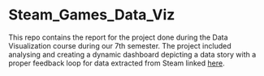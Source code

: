 # Steam_Games_Data_Viz
This repo contains the report for the project done during the Data Visualization course during our 7th semester. 
The project included analysing and creating a dynamic dashboard depicting a data story with a proper feedback loop for data extracted from Steam linked [here](https://drive.google.com/drive/folders/1l8IBBeEQ0J52CNgGQrSi-toN6LCDY7pa?usp=sharing).
